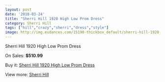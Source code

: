 ```yaml
---
layout: post
date: '2018-03-24'
title: "Sherri Hill 1920 High Low Prom Dress"
category: Sherri Hill
tags: ["hill","crazy","sherri","dress","style"]
image: http://img.eudances.com/15190-thickbox_default/sherri-hill-1920-high-low-prom-dress.jpg
---
```

Sherri Hill 1920 High Low Prom Dress

On Sales: **$510.99**
<a href="https://www.eudances.com/en/sherri-hill/4500-sherri-hill-1920-high-low-prom-dress.html"><amp-img layout="responsive" width="600" height="600" src="//img.eudances.com/15190-thickbox_default/sherri-hill-1920-high-low-prom-dress.jpg" alt="Sherri Hill 1920 High Low Prom Dress 0" /></a>
<a href="https://www.eudances.com/en/sherri-hill/4500-sherri-hill-1920-high-low-prom-dress.html"><amp-img layout="responsive" width="600" height="600" src="//img.eudances.com/15192-thickbox_default/sherri-hill-1920-high-low-prom-dress.jpg" alt="Sherri Hill 1920 High Low Prom Dress 1" /></a>
<a href="https://www.eudances.com/en/sherri-hill/4500-sherri-hill-1920-high-low-prom-dress.html"><amp-img layout="responsive" width="600" height="600" src="//img.eudances.com/15191-thickbox_default/sherri-hill-1920-high-low-prom-dress.jpg" alt="Sherri Hill 1920 High Low Prom Dress 2" /></a>

Buy it: [Sherri Hill 1920 High Low Prom Dress](https://www.eudances.com/en/sherri-hill/4500-sherri-hill-1920-high-low-prom-dress.html "Sherri Hill 1920 High Low Prom Dress")

View more: [Sherri Hill](https://www.eudances.com/en/80-Sherri-Hill "Sherri Hill")